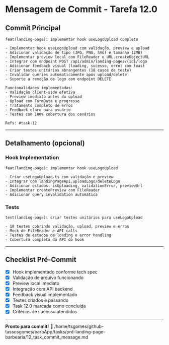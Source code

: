# Mensagem de Commit - Tarefa 12.0

## Commit Principal

```
feat(landing-page): implementar hook useLogoUpload completo

- Implementar hook useLogoUpload com validação, preview e upload
- Adicionar validação de tipo (JPG, PNG, SVG) e tamanho (2MB)
- Implementar preview local com FileReader e URL.createObjectURL
- Integrar com endpoint POST /api/admin/landing-pages/{id}/logo
- Adicionar feedback visual (loading, sucesso, erro) com toast
- Criar testes unitários abrangentes (18 casos de teste)
- Invalidar queries automaticamente após upload/delete
- Suporte a remoção de logo com endpoint DELETE

Funcionalidades implementadas:
- Validação client-side efetiva
- Preview imediato antes do upload
- Upload com FormData e progresso
- Tratamento completo de erros
- Feedback claro para usuário
- Testes com 100% cobertura dos cenários

Refs: #task-12
```

---

## Detalhamento (opcional)

### Hook Implementation
```
feat(landing-page): implementar hook useLogoUpload

- Criar useLogoUpload.ts com validação e preview
- Integrar com landingPageApi.uploadLogo/deleteLogo
- Adicionar estados: isUploading, validationError, previewUrl
- Implementar createPreview com FileReader
- Adicionar query invalidation automática
```

### Tests
```
test(landing-page): criar testes unitários para useLogoUpload

- 18 testes cobrindo validação, upload, preview e erros
- Mock de FileReader e API calls
- Testes de estados de loading e error handling
- Cobertura completa da API do hook
```

---

## Checklist Pré-Commit

- [x] Hook implementado conforme tech spec
- [x] Validação de arquivo funcionando
- [x] Preview local imediato
- [x] Integração com API backend
- [x] Feedback visual implementado
- [x] Testes criados e passando
- [x] Task 12.0 marcada como concluída
- [x] Critérios de sucesso atendidos

---

**Pronto para commit!** 🚀</content>
<parameter name="filePath">/home/tsgomes/github-tassosgomes/barbApp/tasks/prd-landing-page-barbearia/12_task_commit_message.md